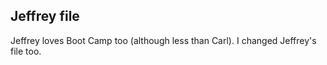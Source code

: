 ## Jeffrey file

Jeffrey loves Boot Camp too (although less than Carl).
I changed Jeffrey's file too.
